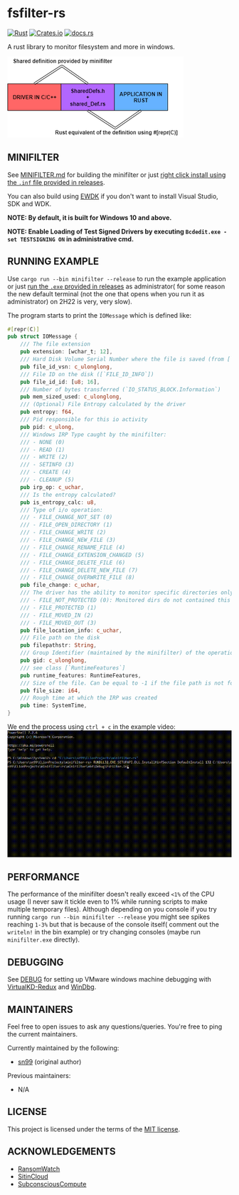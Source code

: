 # fsfilter-rs

[![Rust](https://github.com/SubconsciousCompute/fsfilter-rs/actions/workflows/rust.yml/badge.svg)](https://github.com/SubconsciousCompute/fsfilter-rs/actions/workflows/rust.yml)
[![Crates.io](https://img.shields.io/crates/v/fsfilter-rs?style=flat-square)](https://crates.io/crates/fsfilter-rs)
[![docs.rs](https://img.shields.io/docsrs/fsfilter-rs?style=flat-square)](https://docs.rs/fsfilter-rs/latest/fsfilter_rs/)

A rust library to monitor filesystem and more in windows.

![shared_def](readme_resources/shared_def.png)

## MINIFILTER

See [MINIFILTER.md](MINIFILTER.md) for building the minifilter or just [right click install using the `.inf` file
provided in releases](https://github.com/SubconsciousCompute/fsfilter-rs/releases/latest/download/snFilter.zip).

You can also build using [EWDK](EWDKbuild.md) if you don't want to install Visual Studio, SDK and WDK.

**NOTE: By default, it is built for Windows 10 and above.**

**NOTE: Enable Loading of Test Signed Drivers by executing `Bcdedit.exe -set TESTSIGNING ON` in administrative cmd.**

## RUNNING EXAMPLE

Use `cargo run --bin minifilter --release` to run the example application or just [run the `.exe` provided in
releases](https://github.com/SubconsciousCompute/fsfilter-rs/releases/latest/download/minifilter.exe) as administrator(
for
some reason the new default terminal (not the one that opens when you run it as administrator) on 2H22 is very, very
slow).

The program starts to print the `IOMessage` which is defined like:

```rust
#[repr(C)]
pub struct IOMessage {
    /// The file extension
    pub extension: [wchar_t; 12],
    /// Hard Disk Volume Serial Number where the file is saved (from [`FILE_ID_INFO`])
    pub file_id_vsn: c_ulonglong,
    /// File ID on the disk ([`FILE_ID_INFO`])
    pub file_id_id: [u8; 16],
    /// Number of bytes transferred (`IO_STATUS_BLOCK.Information`)
    pub mem_sized_used: c_ulonglong,
    /// (Optional) File Entropy calculated by the driver
    pub entropy: f64,
    /// Pid responsible for this io activity
    pub pid: c_ulong,
    /// Windows IRP Type caught by the minifilter:
    /// - NONE (0)
    /// - READ (1)
    /// - WRITE (2)
    /// - SETINFO (3)
    /// - CREATE (4)
    /// - CLEANUP (5)
    pub irp_op: c_uchar,
    /// Is the entropy calculated?
    pub is_entropy_calc: u8,
    /// Type of i/o operation:
    /// - FILE_CHANGE_NOT_SET (0)
    /// - FILE_OPEN_DIRECTORY (1)
    /// - FILE_CHANGE_WRITE (2)
    /// - FILE_CHANGE_NEW_FILE (3)
    /// - FILE_CHANGE_RENAME_FILE (4)
    /// - FILE_CHANGE_EXTENSION_CHANGED (5)
    /// - FILE_CHANGE_DELETE_FILE (6)
    /// - FILE_CHANGE_DELETE_NEW_FILE (7)
    /// - FILE_CHANGE_OVERWRITE_FILE (8)
    pub file_change: c_uchar,
    /// The driver has the ability to monitor specific directories only (feature currently not used):
    /// - FILE_NOT_PROTECTED (0): Monitored dirs do not contained this file
    /// - FILE_PROTECTED (1)
    /// - FILE_MOVED_IN (2)
    /// - FILE_MOVED_OUT (3)
    pub file_location_info: c_uchar,
    /// File path on the disk
    pub filepathstr: String,
    /// Group Identifier (maintained by the minifilter) of the operation
    pub gid: c_ulonglong,
    /// see class [`RuntimeFeatures`]
    pub runtime_features: RuntimeFeatures,
    /// Size of the file. Can be equal to -1 if the file path is not found.
    pub file_size: i64,
    /// Rough time at which the IRP was created
    pub time: SystemTime,
}
```

We end the process using `ctrl + c` in the example video:
![video](readme_resources/example.gif)

## PERFORMANCE

The performance of the minifilter doesn't really exceed `<1%` of the CPU usage (I never saw it tickle even to 1% while
running scripts to make multiple temporary files). Although depending on you console if you try running
`cargo run --bin minifilter --release` you might see spikes reaching `1-3%` but that is because of the console itself(
comment out the `writeln!` in the bin example) or try changing consoles (maybe run `minifilter.exe` directly).

## DEBUGGING

See [DEBUG](DEBUG.md) for setting up VMware windows machine debugging
with [VirtualKD-Redux](https://github.com/4d61726b/VirtualKD-Redux)
and [WinDbg](https://learn.microsoft.com/en-us/windows-hardware/drivers/debugger/debugging-using-windbg-preview).

## MAINTAINERS

Feel free to open issues to ask any questions/queries. You're free to ping the current maintainers.

Currently maintained by the following:

- [sn99](https://github.com/sn99) (original author)

Previous maintainers:

- N/A

## LICENSE

This project is licensed under the terms of the [MIT license](LICENSE.md).

## ACKNOWLEDGEMENTS

- [RansomWatch](https://github.com/RafWu/RansomWatch)
- [SitinCloud](https://github.com/SitinCloud)
- [SubconsciousCompute](https://github.com/SubconsciousCompute)
